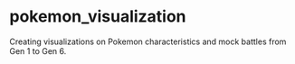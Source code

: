 # pokemon_visualization
Creating visualizations on Pokemon characteristics and mock battles from Gen 1 to Gen 6.
